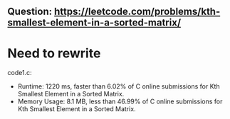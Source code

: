 ## Question: https://leetcode.com/problems/kth-smallest-element-in-a-sorted-matrix/

# Need to rewrite

code1.c:
* Runtime: 1220 ms, faster than 6.02% of C online submissions for Kth Smallest Element in a Sorted Matrix.
* Memory Usage: 8.1 MB, less than 46.99% of C online submissions for Kth Smallest Element in a Sorted Matrix.